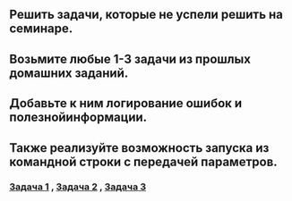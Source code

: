 ## Решить задачи, которые не успели решить на семинаре.  
## Возьмите любые 1-3 задачи из прошлых домашних заданий.  
## Добавьте к ним логирование ошибок и полезнойинформации.   
## Также реализуйте возможность запуска из командной строки с передачей параметров.
### [Задача 1](deco.py) , [Задача 2](division.py) , [Задача 3](make_date.py) ### 
